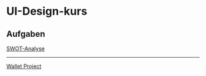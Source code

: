 # UI-Design-kurs

<h2> Aufgaben </h2>
<a href="https://xd.adobe.com/view/2d13d850-cecd-4bc1-8800-45294b9f52cb-7840/?fullscreen&hints=off">SWOT-Analyse</a><hr>
<a href="UI-Design-kurs/Wallet Projekt_Dokumentation.pdf">Wallet Project</a>
